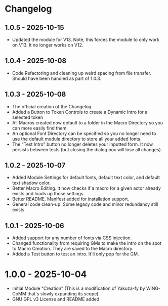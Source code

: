 # Changelog

## 1.0.5 - 2025-10-15
- Updated the module for V13. Note, this forces the module to only work on V13. It no longer works on V12.

## 1.0.4 - 2025-10-08
- Code Refactoring and cleaning up weird spacing from file transfer. Should have been handled as part of 1.0.3.

## 1.0.3 - 2025-10-08
- The official creation of the Changelog.
- Added a Button to Token Controls to create a Dynamic Intro for a selected token
- All Macros created now default to a folder in the Macro Directory so you can more easily find them.
- An optional Font Directory can be specified so you no longer need to use the default module directory to store all your added fonts.
- The "Test Intro" button no longer deletes your inputted form. It now persists between tests (but closing the dialog box will lose all changes).

## 1.0.2 - 2025-10-07
- Added Module Settings for default fonts, default text color, and default text shadow color.
- Better Macro Editing. It now checks if a macro for a given actor already exists and loads up those settings.
- Better README. Manifest added for installation support.
- General code clean-up. Some legacy code and minor redundancy still exists.

## 1.0.1 - 2025-10-06
- Added support for any number of fonts via CSS injection.
- Changed functionality from requiring GMs to make the intro on the spot to Macro Creation. They are saved to the Macro directory.
- Added a Test button to test an intro. It'll only pop for the GM.

# 1.0.0 - 2025-10-04
- Initial Module "Creation" (This is a modification of Yakuza-fy by WiNG-CoMM that's slowly expanding its scope).
- GNU GPL v3 License and README added.
